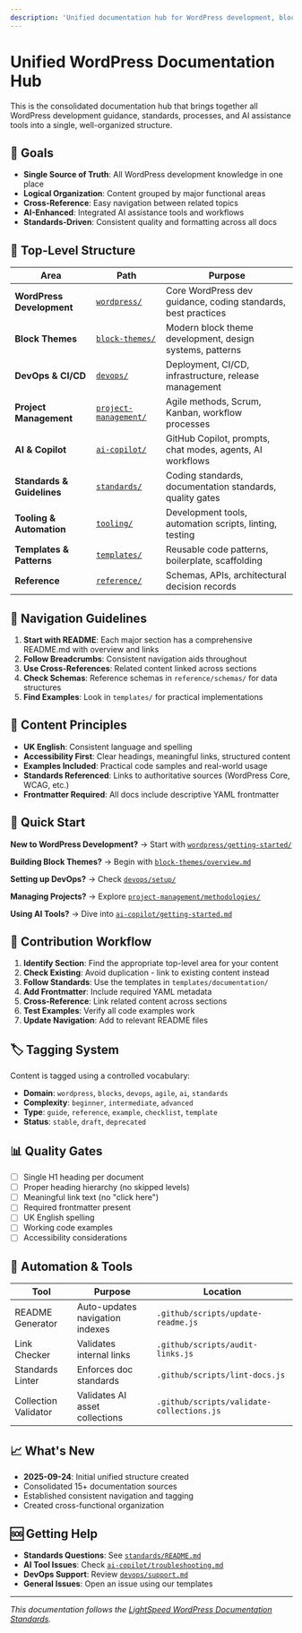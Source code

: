```yaml
---
description: 'Unified documentation hub for WordPress development, block themes, DevOps, project management, and AI-assisted workflows.'
---
```


# Unified WordPress Documentation Hub

This is the consolidated documentation hub that brings together all WordPress development guidance, standards, processes, and AI assistance tools into a single, well-organized structure.

## 🎯 Goals

- **Single Source of Truth**: All WordPress development knowledge in one place
- **Logical Organization**: Content grouped by major functional areas
- **Cross-Reference**: Easy navigation between related topics
- **AI-Enhanced**: Integrated AI assistance tools and workflows
- **Standards-Driven**: Consistent quality and formatting across all docs

## 📁 Top-Level Structure

| Area | Path | Purpose |
|------|------|---------|
| **WordPress Development** | [`wordpress/`](./wordpress/) | Core WordPress dev guidance, coding standards, best practices |
| **Block Themes** | [`block-themes/`](./block-themes/) | Modern block theme development, design systems, patterns |
| **DevOps & CI/CD** | [`devops/`](./devops/) | Deployment, CI/CD, infrastructure, release management |
| **Project Management** | [`project-management/`](./project-management/) | Agile methods, Scrum, Kanban, workflow processes |
| **AI & Copilot** | [`ai-copilot/`](./ai-copilot/) | GitHub Copilot, prompts, chat modes, agents, AI workflows |
| **Standards & Guidelines** | [`standards/`](./standards/) | Coding standards, documentation standards, quality gates |
| **Tooling & Automation** | [`tooling/`](./tooling/) | Development tools, automation scripts, linting, testing |
| **Templates & Patterns** | [`templates/`](./templates/) | Reusable code patterns, boilerplate, scaffolding |
| **Reference** | [`reference/`](./reference/) | Schemas, APIs, architectural decision records |

## 🧭 Navigation Guidelines

1. **Start with README**: Each major section has a comprehensive README.md with overview and links
2. **Follow Breadcrumbs**: Consistent navigation aids throughout
3. **Use Cross-References**: Related content linked across sections
4. **Check Schemas**: Reference schemas in `reference/schemas/` for data structures
5. **Find Examples**: Look in `templates/` for practical implementations

## 📝 Content Principles

- **UK English**: Consistent language and spelling
- **Accessibility First**: Clear headings, meaningful links, structured content
- **Examples Included**: Practical code samples and real-world usage
- **Standards Referenced**: Links to authoritative sources (WordPress Core, WCAG, etc.)
- **Frontmatter Required**: All docs include descriptive YAML frontmatter

## 🚀 Quick Start

**New to WordPress Development?** → Start with [`wordpress/getting-started/`](./wordpress/getting-started/)

**Building Block Themes?** → Begin with [`block-themes/overview.md`](./block-themes/overview.md)

**Setting up DevOps?** → Check [`devops/setup/`](./devops/setup/)

**Managing Projects?** → Explore [`project-management/methodologies/`](./project-management/methodologies/)

**Using AI Tools?** → Dive into [`ai-copilot/getting-started.md`](./ai-copilot/getting-started.md)

## 🔄 Contribution Workflow

1. **Identify Section**: Find the appropriate top-level area for your content
2. **Check Existing**: Avoid duplication - link to existing content instead
3. **Follow Standards**: Use the templates in `templates/documentation/`
4. **Add Frontmatter**: Include required YAML metadata
5. **Cross-Reference**: Link related content across sections
6. **Test Examples**: Verify all code examples work
7. **Update Navigation**: Add to relevant README files

## 🏷️ Tagging System

Content is tagged using a controlled vocabulary:

- **Domain**: `wordpress`, `blocks`, `devops`, `agile`, `ai`, `standards`
- **Complexity**: `beginner`, `intermediate`, `advanced`
- **Type**: `guide`, `reference`, `example`, `checklist`, `template`
- **Status**: `stable`, `draft`, `deprecated`

## 📊 Quality Gates

- [ ] Single H1 heading per document
- [ ] Proper heading hierarchy (no skipped levels)
- [ ] Meaningful link text (no "click here")
- [ ] Required frontmatter present
- [ ] UK English spelling
- [ ] Working code examples
- [ ] Accessibility considerations

## 🔧 Automation & Tools

| Tool | Purpose | Location |
|------|---------|----------|
| README Generator | Auto-updates navigation indexes | `.github/scripts/update-readme.js` |
| Link Checker | Validates internal links | `.github/scripts/audit-links.js` |
| Standards Linter | Enforces doc standards | `.github/scripts/lint-docs.js` |
| Collection Validator | Validates AI asset collections | `.github/scripts/validate-collections.js` |

## 📈 What's New

- **2025-09-24**: Initial unified structure created
- Consolidated 15+ documentation sources
- Established consistent navigation and tagging
- Created cross-functional organization

## 🆘 Getting Help

- **Standards Questions**: See [`standards/README.md`](./standards/README.md)
- **AI Tool Issues**: Check [`ai-copilot/troubleshooting.md`](./ai-copilot/troubleshooting.md)
- **DevOps Support**: Review [`devops/support.md`](./devops/support.md)
- **General Issues**: Open an issue using our templates

---

*This documentation follows the [LightSpeed WordPress Documentation Standards](./standards/documentation-standards.md).*

